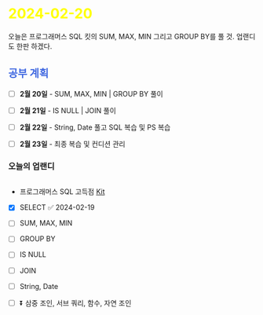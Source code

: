 # <span style="color:yellow">2024-02-20</span>

오늘은 프로그래머스 SQL 킷의 SUM, MAX, MIN 그리고 GROUP BY를 풀 것.
업랜디도 한판 하겠다.


## <span style="color:royalblue">공부 계획</span>
- [ ] **2월 20일** - SUM, MAX, MIN | GROUP BY 풀이
- [ ] **2월 21일** - IS NULL | JOIN 풀이
- [ ] **2월 22일** - String, Date 풀고 SQL 복습 및 PS 복습
- [ ] **2월 23일** - 최종 복습 및 컨디션 관리


### 오늘의 업랜디
```

```


- 프로그래머스 SQL 고득점 [Kit](https://school.programmers.co.kr/learn/challenges?tab=sql_practice_kit)
- [x] SELECT ✅ 2024-02-19
- [ ] SUM, MAX, MIN
- [ ] GROUP BY
- [ ] IS NULL
- [ ] JOIN
- [ ] String, Date
- [ ] ⏬ 삼중 조인, 서브 쿼리, 함수, 자연 조인



